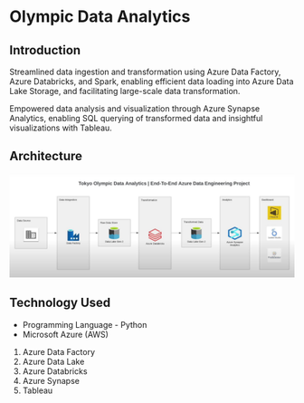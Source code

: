 # Olympic Data Analytics

## Introduction 
Streamlined data ingestion and transformation using Azure Data Factory, Azure Databricks, and Spark, enabling efficient data loading into Azure Data Lake Storage, and facilitating large-scale data transformation.

Empowered data analysis and visualization through Azure Synapse Analytics, enabling SQL querying of transformed data and insightful visualizations with Tableau.

## Architecture 
<img src="Architecture.jpg">

## Technology Used
- Programming Language - Python
- Microsoft Azure (AWS)
1. Azure Data Factory
2. Azure Data Lake
3. Azure Databricks
4. Azure Synapse
5. Tableau
